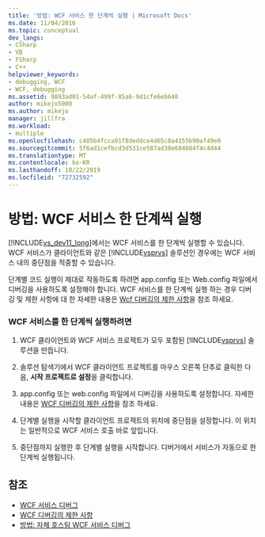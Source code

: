 ```yaml
---
title: '방법: WCF 서비스 한 단계씩 실행 | Microsoft Docs'
ms.date: 11/04/2016
ms.topic: conceptual
dev_langs:
- CSharp
- VB
- FSharp
- C++
helpviewer_keywords:
- debugging, WCF
- WCF, debugging
ms.assetid: 9893ad01-54af-499f-85a6-9d1cfe6eb640
author: mikejo5000
ms.author: mikejo
manager: jillfra
ms.workload:
- multiple
ms.openlocfilehash: c405b4fcca91f8deddce4d65c8a4155b90af49e0
ms.sourcegitcommit: 5f6ad1cefbcd3d531ce587ad30e684684f4c4d44
ms.translationtype: MT
ms.contentlocale: ko-KR
ms.lasthandoff: 10/22/2019
ms.locfileid: "72732592"
---
```

# <a name="how-to-step-into-wcf-services"></a>방법: WCF 서비스 한 단계씩 실행
[!INCLUDE[vs_dev11_long](../data-tools/includes/vs_dev11_long_md.md)]에서는 WCF 서비스를 한 단계씩 실행할 수 있습니다. WCF 서비스가 클라이언트와 같은 [!INCLUDE[vsprvs](../code-quality/includes/vsprvs_md.md)] 솔루션인 경우에는 WCF 서비스 내의 중단점을 적중할 수 있습니다.

 단계별 코드 실행이 제대로 작동하도록 하려면 app.config 또는 Web.config 파일에서 디버깅을 사용하도록 설정해야 합니다. WCF 서비스를 한 단계씩 실행 하는 경우 디버깅 및 제한 사항에 대 한 자세한 내용은 [Wcf 디버깅의 제한 사항](../debugger/limitations-on-wcf-debugging.md)을 참조 하세요.

### <a name="to-step-into-a-wcf-service"></a>WCF 서비스를 한 단계씩 실행하려면

1. WCF 클라이언트와 WCF 서비스 프로젝트가 모두 포함된 [!INCLUDE[vsprvs](../code-quality/includes/vsprvs_md.md)] 솔루션을 만듭니다.

2. 솔루션 탐색기에서 WCF 클라이언트 프로젝트를 마우스 오른쪽 단추로 클릭한 다음, **시작 프로젝트로 설정**을 클릭합니다.

3. app.config 또는 web.config 파일에서 디버깅을 사용하도록 설정합니다. 자세한 내용은 [WCF 디버깅의 제한 사항](../debugger/limitations-on-wcf-debugging.md)을 참조 하세요.

4. 단계별 실행을 시작할 클라이언트 프로젝트의 위치에 중단점을 설정합니다. 이 위치는 일반적으로 WCF 서비스 호출 바로 앞입니다.

5. 중단점까지 실행한 후 단계별 실행을 시작합니다. 디버거에서 서비스가 자동으로 한 단계씩 실행됩니다.

## <a name="see-also"></a>참조
- [WCF 서비스 디버그](../debugger/debugging-wcf-services.md)
- [WCF 디버깅의 제한 사항](../debugger/limitations-on-wcf-debugging.md)
- [방법: 자체 호스팅 WCF 서비스 디버그](../debugger/how-to-debug-a-self-hosted-wcf-service.md)